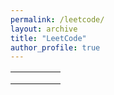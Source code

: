 ```yaml
---
permalink: /leetcode/
layout: archive
title: "LeetCode"
author_profile: true
---
```

|   |   |   |   |   |
|---|---|---|---|---|
|   |   |   |   |   |
|   |   |   |   |   |
|   |   |   |   |   |
